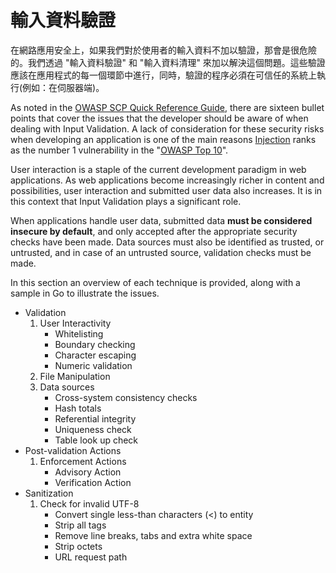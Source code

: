 輸入資料驗證
===============

在網路應用安全上，如果我們對於使用者的輸入資料不加以驗證，那會是很危險的。我們透過 "輸入資料驗證" 和 "輸入資料清理" 來加以解決這個問題。這些驗證應該在應用程式的每一個環節中進行，同時，驗證的程序必須在可信任的系統上執行(例如：在伺服器端)。

As noted in the [OWASP SCP Quick Reference Guide][1], there are sixteen
bullet points that cover the issues that the developer should be aware of when
dealing with Input Validation.
A lack of consideration for these security risks when developing an application
is one of the main reasons [Injection][2] ranks as the number 1 vulnerability
in the "[OWASP Top 10][3]".

User interaction is a staple of the current development paradigm in web
applications. As web applications become increasingly richer in content and
possibilities, user interaction and submitted user data also increases.
It is in this context that Input Validation plays a significant role.

When applications handle user data, submitted data **must be considered
insecure by default**, and only accepted after the appropriate security checks
have been made. Data sources must also be identified as trusted, or untrusted,
and in case of an untrusted source, validation checks must be made.

In this section an overview of each technique is provided, along with a sample
in Go to illustrate the issues.

* Validation
    1. User Interactivity
        * Whitelisting
        * Boundary checking
        * Character escaping
        * Numeric validation
    2. File Manipulation
    3. Data sources
        * Cross-system consistency checks
        * Hash totals
        * Referential integrity
        * Uniqueness check
        * Table look up check
* Post-validation Actions
    1. Enforcement Actions
        * Advisory Action
        * Verification Action
* Sanitization
    1. Check for invalid UTF-8
        * Convert single less-than characters (<) to entity
        * Strip all tags
        * Remove line breaks, tabs and extra white space
        * Strip octets
        * URL request path

[1]: https://www.owasp.org/images/0/08/OWASP_SCP_Quick_Reference_Guide_v2.pdf
[2]: https://www.owasp.org/index.php/Top_10_2013-A1-Injection
[3]: https://www.owasp.org/index.php/Top_10_2013-Top_10
